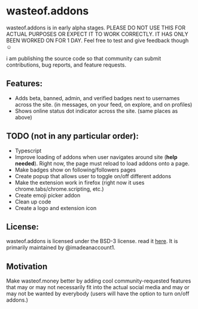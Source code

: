 # wasteof.addons
wasteof.addons is in early alpha stages. PLEASE DO NOT USE THIS FOR ACTUAL PURPOSES OR EXPECT IT TO WORK CORRECTLY. IT HAS ONLY BEEN WORKED ON FOR 1 DAY. Feel free to test and give feedback though ☺

i am publishing the source code so that community can submit contributions, bug reports, and feature requests.

## Features:
- Adds beta, banned, admin, and verified badges next to usernames across the site. (in messages, on your feed, on explore, and on profiles)
- Shows online status dot indicator across the site. (same places as above)

## TODO (not in any particular order):
- Typescript
- Improve loading of addons when user navigates around site (**help needed**). Right now, the page must reload to load addons onto a page.
- Make badges show on following/followers pages
- Create popup that allows user to toggle on/off different addons
- Make the extension work in firefox (right now it uses chrome.tabs/chrome.scripting, etc.)
- Create emoji picker addon
- Clean up code
- Create a logo and extension icon

## License:
wasteof.addons is licensed under the BSD-3 license. read it [here](LICENSE). It is primarily maintained by @imadeanaccount1.

## Motivation
Make wasteof.money better by adding cool community-requested features that may or may not necessarily fit into the actual social media and may or may not be wanted by everybody (users will have the option to turn on/off addons.)
